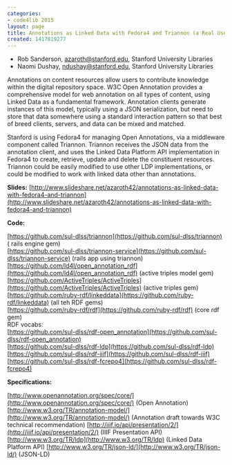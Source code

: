 ```yaml
---
categories:
- code4lib 2015
layout: page
title: Annotations as Linked Data with Fedora4 and Triannon (a Real Use Case for RDF!)
created: 1417819277
---
```

- Rob Sanderson, azaroth@stanford.edu, Stanford University Libraries
- Naomi Dushay, ndushay@stanford.edu, Stanford University Libraries

Annotations on content resources allow users to contribute knowledge
within the digital repository space. W3C Open Annotation provides a
comprehensive model for web annotation on all types of content, using
Linked Data as a fundamental framework. Annotation clients generate
instances of this model, typically using a JSON serialization, but need
to store that data somewhere using a standard interaction pattern so
that best of breed clients, servers, and data can be mixed and matched.

Stanford is using Fedora4 for managing Open Annotations, via a
middleware component called Triannon. Triannon receives the JSON data
from the annotation client, and uses the Linked Data Platform API
implementation in Fedora4 to create, retrieve, update and delete the
constituent resources. Triannon could be easily modified to use other
LDP implementations, or could be modified to work with linked data other
than annotations.

**Slides:**
[http://www.slideshare.net/azaroth42/annotations-as-linked-data-with-fedora4-and-triannon](http://www.slideshare.net/azaroth42/annotations-as-linked-data-with-fedora4-and-triannon)

**Code:**

[https://github.com/sul-dlss/triannon](https://github.com/sul-dlss/triannon)  ( rails engine gem)  
[https://github.com/sul-dlss/triannon-service](https://github.com/sul-dlss/triannon-service)  (rails app using triannon)  
[https://github.com/ld4l/open_annotation_rdf](https://github.com/ld4l/open_annotation_rdf)  (active triples model gem)  
[https://github.com/ActiveTriples/ActiveTriples](https://github.com/ActiveTriples/ActiveTriples)  (active triples gem)  
[https://github.com/ruby-rdf/linkeddata](https://github.com/ruby-rdf/linkeddata)  (all teh RDF gems)  
[https://github.com/ruby-rdf/rdf](https://github.com/ruby-rdf/rdf)  (core rdf gem)  
RDF vocabs:  
[https://github.com/sul-dlss/rdf-open_annotation](https://github.com/sul-dlss/rdf-open_annotation)  
[https://github.com/sul-dlss/rdf-ldp](https://github.com/sul-dlss/rdf-ldp)  
[https://github.com/sul-dlss/rdf-iiif](https://github.com/sul-dlss/rdf-iiif)  
[https://github.com/sul-dlss/rdf-fcrepo4](https://github.com/sul-dlss/rdf-fcrepo4)  

**Specifications:**

[http://www.openannotation.org/spec/core/](http://www.openannotation.org/spec/core/) (Open Annotation)
[http://www.w3.org/TR/annotation-model/](http://www.w3.org/TR/annotation-model/) (Annotation draft towards W3C technical recommendation)
[http://iiif.io/api/presentation/2/](http://iiif.io/api/presentation/2/) (IIIF Presentation API)
[http://www.w3.org/TR/ldp](http://www.w3.org/TR/ldp) (Linked Data Platform API)
[http://www.w3.org/TR/json-ld/](http://www.w3.org/TR/json-ld/) (JSON-LD)
